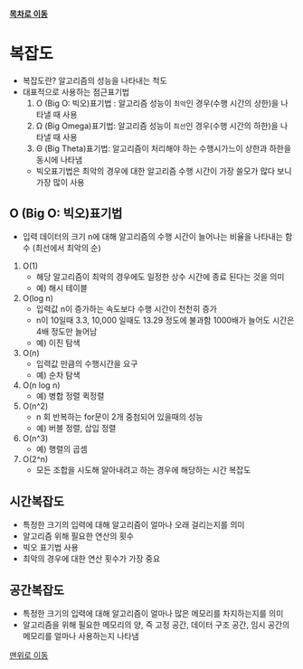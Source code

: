#### [목차로 이동](../목차.md)

# 복잡도
- 복잡도란? 알고리즘의 성능을 나타내는 척도
- 대표적으로 사용하는 점근표기법
    1. O (Big O: 빅오)표기법 : 알고리즘 성능이 `최악`인 경우(수행 시간의 상한)을 나타낼 때 사용
    2. Ω (Big Omega)표기법: 알고리즘 성능이 `최선`인 경우(수행 시간의 하한)을 나타낼 때 사용
    3. Θ (Big Theta)표기법: 알고리즘이 처리해야 하는 수행시가느이 상한과 하한을 동시에 나타냄
    - 빅오표기법은 최악의 경우에 대한 알고리즘 수행 시간이 가장 쓸모가 많다 보니 가장 많이 사용

## O (Big O: 빅오)표기법
- 입력 데이터의 크기 n에 대해 알고리즘의 수행 시간이 늘어나는 비율을 나타내는 함수 (최선에서 최악의 순)
1. O(1)
    - 해당 알고리즘이 최악의 경우에도 일정한 상수 시간에 종료 된다는 것을 의미
    - 예) 해시 테이블
2. O(log n)
    - 입력값 n이 증가하는 속도보다 수행 시간이 천천히 증가
    - n이 10일때 3.3, 10,000 일때도 13.29 정도에 불과함 1000배가 늘어도 시간은 4배 정도만 늘어남
    - 예) 이진 탐색
3. O(n)
    - 입력값 만큼의 수행시간을 요구
    - 예) 순차 탐색
4. O(n log n)
    - 예) 병합 정렬 퀵정렬
5. O(n^2)
    - n 회 반복하는 for문이 2개 중첨되어 있을때의 성능
    - 예) 버블 정렬, 삽입 정렬
6. O(n^3)
    - 예) 행렬의 곱셈
7. O(2^n)
    - 모든 조합을 시도해 알아내려고 하는 경우에 해당하는 시간 복잡도

## 시간복잡도
- 특정한 크기의 입력에 대해 알고리즘이 얼마나 오래 걸리는지를 의미
- 알고리즘 위해 필요한 연산의 횟수
- 빅오 표기법 사용
- 최악의 경우에 대한 연산 횟수가 가장 중요

## 공간복잡도
- 특정한 크기의 입력에 대해 알고리즘이 얼마나 많은 메모리를 차지하는지를 의미
- 알고리즘을 위해 필요한 메모리의 양, 즉 고정 공간, 데이터 구조 공간, 임시 공간의 메모리를 얼마나 사용하는지 나타냄

[맨위로 이동](#목차로-이동)